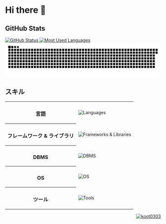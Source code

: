 <h1>Hi there 👋</h1>

<div>
    <h2>GitHub Stats</h2>
    <a href="https://github.com/koot0303/">
        <img height="145px" src="https://github-profile-summary-cards.vercel.app/api/cards/profile-details?username=koot0303&theme=dark&count_private=true" alt="GitHub Status">
    </a>
    <a href="https://github.com/koot0303/">
        <img height="145px" src="https://github-readme-stats.vercel.app/api/top-langs/?username=koot0303&layout=compact&theme=dark" alt="Most Used Languages">
    </a>
    <a href="https://github.com/koot0303/">
        <img src="/img/github-snake.svg" alt="github snake animation">
    </a>
</div>

<div>
    <h2>スキル</h2>
    <table>
        <tr>
            <th><h3>言語</h3></th>
            <td><img src="https://skillicons.dev/icons?i=python,javascript,html,css" alt="Languages"></td>
        </tr>
        <tr>
            <th><h3>フレームワーク & ライブラリ</h3></th>
            <td><img src="https://skillicons.dev/icons?i=django,flask,vuejs,nodejs" alt="Frameworks & Libraries"></td>
        </tr>
        <tr>
            <th><h3>DBMS</h3></th>
            <td><img src="https://skillicons.dev/icons?i=mysql,sqlite" alt="DBMS"></td>
        </tr>
        <tr>
            <th><h3>OS</h3></th>
            <td><img src="https://skillicons.dev/icons?i=windows,linux,raspberrypi" alt="OS"></td>
        </tr>
        <tr>
            <th><h3>ツール</h3></th>
            <td><img src="https://skillicons.dev/icons?i=git,github,vscode" alt="Tools"></td>
        </tr>
    </table>
</div>

<div align="right">
    <a href="https://github.com/koot0303/">
        <img src="https://komarev.com/ghpvc/?username=koot0303" alt="koot0303">
    </a>
</div>
